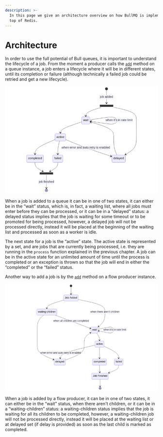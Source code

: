 ```yaml
---
description: >-
  In this page we give an architecture overview on how BullMQ is implemented on
  top of Redis.
---
```


# Architecture

In order to use the full potential of Bull queues, it is important to understand the lifecycle of a job. From the moment a producer calls the [`add`](https://api.docs.bullmq.io/classes/Queue.html#add) method on a queue instance, a job enters a lifecycle where it will be in different states, until its completion or failure (although technically a failed job could be retried and get a new lifecycle).

![Lifecycle of a job - Queue](../.gitbook/assets/architecture.png)

When a job is added to a queue it can be in one of two states, it can either be in the “wait” status, which is, in fact, a waiting list, where all jobs must enter before they can be processed, or it can be in a “delayed” status: a delayed status implies that the job is waiting for some timeout or to be promoted for being processed, however, a delayed job will not be processed directly, instead it will be placed at the beginning of the waiting list and processed as soon as a worker is idle.

The next state for a job is the “active” state. The active state is represented by a set, and are jobs that are currently being processed, i.e. they are running in the `process` function explained in the previous chapter. A job can be in the active state for an unlimited amount of time until the process is completed or an exception is thrown so that the job will end in either the “completed” or the “failed” status.

Another way to add a job is by the [`add`](https://api.docs.bullmq.io/classes/FlowProducer.html#add) method on a flow producer instance.

![Lifecycle of a job - Flow Producer](<../.gitbook/assets/flow-architecture (1).png>)

When a job is added by a flow producer, it can be in one of two states, it can either be in the “wait” status, when there aren't children, or it can be in a “waiting-children” status: a waiting-children status implies that the job is waiting for all its children to be completed, however, a waiting-children job will not be processed directly, instead it will be placed at the waiting list or at delayed set (if delay is provided) as soon as the last child is marked as completed.
